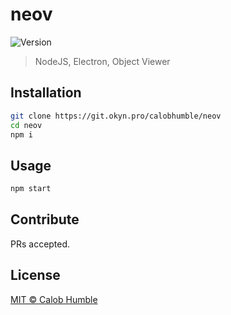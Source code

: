 # neov
![Version](https://img.shields.io/badge/version-0.0.1-402244.svg?style=flat-square)

> NodeJS, Electron, Object Viewer

## Installation

```sh
git clone https://git.okyn.pro/calobhumble/neov
cd neov
npm i
```

## Usage

```sh
npm start
```

## Contribute

PRs accepted.

## License

[MIT © Calob Humble](./LICENSE)

